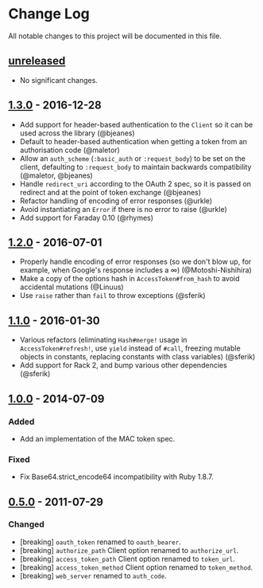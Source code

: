 # Change Log
All notable changes to this project will be documented in this file.

## [unreleased]
- No significant changes.

## [1.3.0] - 2016-12-28

- Add support for header-based authentication to the `Client` so it can be used across the library (@bjeanes)
- Default to header-based authentication when getting a token from an authorisation code (@maletor)
- Allow an `auth_scheme` (`:basic_auth` or `:request_body`) to be set on the client, defaulting to `:request_body` to maintain backwards compatibility (@maletor, @bjeanes)
- Handle `redirect_uri` according to the OAuth 2 spec, so it is passed on redirect and at the point of token exchange (@bjeanes)
- Refactor handling of encoding of error responses (@urkle)
- Avoid instantiating an `Error` if there is no error to raise (@urkle)
- Add support for Faraday 0.10 (@rhymes)

## [1.2.0] - 2016-07-01

- Properly handle encoding of error responses (so we don't blow up, for example, when Google's response includes a ∞) (@Motoshi-Nishihira)
- Make a copy of the options hash in `AccessToken#from_hash` to avoid accidental mutations (@Linuus)
- Use `raise` rather than `fail` to throw exceptions (@sferik)

## [1.1.0] - 2016-01-30

- Various refactors (eliminating `Hash#merge!` usage in `AccessToken#refresh!`, use `yield` instead of `#call`, freezing mutable objects in constants, replacing constants with class variables) (@sferik)
- Add support for Rack 2, and bump various other dependencies (@sferik)

## [1.0.0] - 2014-07-09

### Added
- Add an implementation of the MAC token spec.

### Fixed
- Fix Base64.strict_encode64 incompatibility with Ruby 1.8.7.

## [0.5.0] - 2011-07-29

### Changed
- [breaking] `oauth_token` renamed to `oauth_bearer`.
- [breaking] `authorize_path` Client option renamed to `authorize_url`.
- [breaking] `access_token_path` Client option renamed to `token_url`.
- [breaking] `access_token_method` Client option renamed to `token_method`.
- [breaking] `web_server` renamed to `auth_code`.

[0.5.0]: https://github.com/intridea/oauth2/compare/v0.4.1...v0.5.0
[1.0.0]: https://github.com/intridea/oauth2/compare/v0.9.4...v1.0.0
[1.1.0]: https://github.com/intridea/oauth2/compare/v1.0.0...v1.1.0
[1.2.0]: https://github.com/intridea/oauth2/compare/v1.1.0...v1.2.0
[1.3.0]: https://github.com/intridea/oauth2/compare/v1.2.0...v1.3.0
[unreleased]: https://github.com/intridea/oauth2/compare/v1.3.0...HEAD

